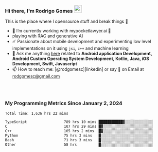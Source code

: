 
### Hi there, I'm Rodrigo Gomes <img src="https://media.giphy.com/media/hvRJCLFzcasrR4ia7z/giphy.gif" width="25px">
This is the place where I opensource stuff and break things 🤣
- 🔭 I’m currently working with mypocketlawyer.ai 💜
- playing with RAG and generative AI
- ☄️ Passionate about mobile development and experimenting low level implementations on it using `jsi`, `c++` and machine learning
- 💬 Ask me anything [here](https://github.com/rodgomesc/rodgomesc/issues) related to <b>Android application Development, Android Custom Operating System Development, Kotlin, Java, iOS Development, Swift, Javascript</b>
- 📫 How to reach me: [@rodgomesc][linkedin] or say 👋 on Email at [rodgomesc@gmail.com](mailto:rodgomesc@gmail.com)


<br/>

<!-- 
<picture>
  <img src="/github-metrics.svg" alt="Metrics">
</picture>
-->

</br>

### My Programming Metrics Since January 2, 2024 


<!--START_SECTION:waka-->

```txt
Total Time: 1,636 hrs 22 mins

TypeScript                 789 hrs 10 mins ███████████▓░░░░░░░░░░░░░   46.58 %
C                          107 hrs 29 mins █▓░░░░░░░░░░░░░░░░░░░░░░░   06.34 %
C++                        105 hrs 2 mins  █▓░░░░░░░░░░░░░░░░░░░░░░░   06.20 %
Python                     75 hrs 3 mins   █░░░░░░░░░░░░░░░░░░░░░░░░   04.43 %
Bash                       71 hrs 3 mins   █░░░░░░░░░░░░░░░░░░░░░░░░   04.19 %
Other                      58 hrs          █░░░░░░░░░░░░░░░░░░░░░░░░   03.42 %
```

<!--END_SECTION:waka-->
